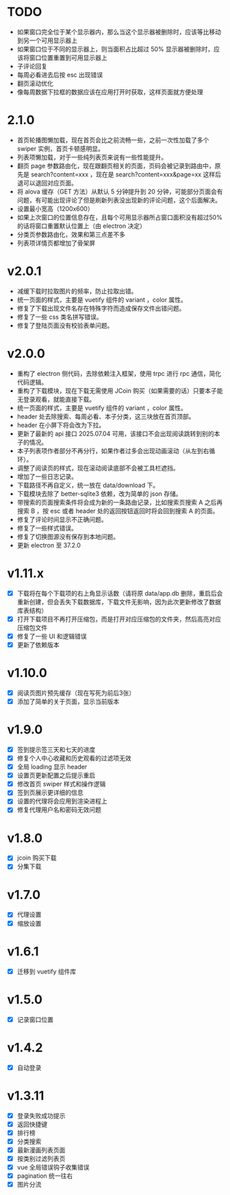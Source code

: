 # TODO

- 如果窗口完全位于某个显示器内，那么当这个显示器被删除时，应该等比移动到另一个可用显示器上
- 如果窗口位于不同的显示器上，则当面积占比超过 50% 显示器被删除时，应该将窗口位置重置到可用显示器上
- 子评论回复
- 每周必看进去后按 esc 出现错误
- 翻页滚动优化
- 像每周数据下拉框的数据应该在应用打开时获取，这样页面就方便处理

# 2.1.0

- 首页轮播图懒加载，现在首页会比之前流畅一些，之前一次性加载了多个 swiper 实例，首页卡顿感明显。
- 列表项懒加载，对于一些纯列表页来说有一些性能提升。
- 翻页 page 参数路由化，现在跟翻页相关的页面，页码会被记录到路由中，原先是 search?content=xxx ，现在是 search?content=xxx&page=xx 这样后退可以退回对应页面。
- 将 alova 缓存（GET 方法）从默认 5 分钟提升到 20 分钟，可能部分页面会有问题，有可能出现评论了但是刷新列表没出现新的评论问题，这个后面解决。
- 设置最小宽高（1200x600）
- 如果上次窗口的位置信息存在，且每个可用显示器所占窗口面积没有超过50%的话将窗口重置默认位置上（由 electron 决定）
- 分类页参数路由化，效果和第三点差不多
- 列表项详情页都增加了骨架屏

# v2.0.1

- 减缓下载时拉取图片的频率，防止拉取出错。
- 统一页面的样式，主要是 vuetify 组件的 variant ，color 属性。
- 修复了下载出现文件名存在特殊字符而造成保存文件出错问题。
- 修复了一些 css 类名拼写错误。
- 修复了登陆页面没有校验表单问题。

# v2.0.0

- 重构了 electron 侧代码，去除依赖注入框架，使用 trpc 进行 rpc 通信，简化代码逻辑。
- 重构了下载模块，现在下载无需使用 JCoin 购买（如果需要的话）只要本子能无登录观看，就能直接下载。
- 统一页面的样式，主要是 vuetify 组件的 variant ，color 属性。
- header 处去除搜索、每周必看、本子分类，这三块放在首页顶部。
- header 在小屏下将会改为下拉。
- 更新了最新的 api 接口 2025.07.04 可用，该接口不会出现阅读跳转到别的本子的情况。
- 本子列表项作者部分不再分行，如果作者过多会出现动画滚动（从左到右循环）。
- 调整了阅读页的样式，现在滚动阅读底部不会被工具栏遮挡。
- 增加了一些日志记录。
- 下载路径不再自定义，统一放在 data/download 下。
- 下载模块去除了 better-sqlite3 依赖，改为简单的 json 存储。
- 带搜索的页面搜索条件将会成为新的一条路由记录，比如搜索页搜索 A 之后再搜索 B ，按 esc 或者 header 处的返回按钮返回时将会回到搜索 A 的页面。
- 修复了评论时间显示不正确问题。
- 修复了一些样式错误。
- 修复了切换图源没有保存到本地问题。
- 更新 electron 至 37.2.0

# v1.11.x

- [x] 下载将在每个下载项的右上角显示话数（请将原 data/app.db 删除，重启后会重新创建，但会丢失下载数据库，下载文件无影响，因为此次更新修改了数据库表结构）
- [x] 打开下载项目不再打开压缩包，而是打开对应压缩包的文件夹，然后高亮对应压缩包文件
- [x] 修复了一些 UI 和逻辑错误
- [x] 更新了依赖版本

# v1.10.0

- [x] 阅读页图片预先缓存（现在写死为前后3张）
- [x] 添加了简单的关于页面，显示当前版本

# v1.9.0

- [x] 签到提示签三天和七天的进度
- [x] 修复个人中心收藏和历史观看的过滤项无效
- [x] 全局 loading 显示 header
- [x] 设置页更新配置之后提示重启
- [x] 修改首页 swiper 样式和操作逻辑
- [x] 签到页展示更详细的信息
- [x] 设置的代理将会应用到渲染进程上
- [x] 修复代理用户名和密码无效问题

# v1.8.0

- [x] jcoin 购买下载
- [x] 分集下载

# v1.7.0

- [x] 代理设置
- [x] 缩放设置

# v1.6.1

- [x] 迁移到 vuetify 组件库

# v1.5.0

- [x] 记录窗口位置

# v1.4.2

- [x] 自动登录

# v1.3.11

- [x] 登录失败成功提示
- [x] 返回快捷键
- [x] 排行榜
- [x] 分类搜索
- [x] 最新漫画列表页面
- [x] 按类别过滤列表页
- [x] vue 全局错误钩子收集错误
- [x] pagination 统一往右
- [x] 图片分流